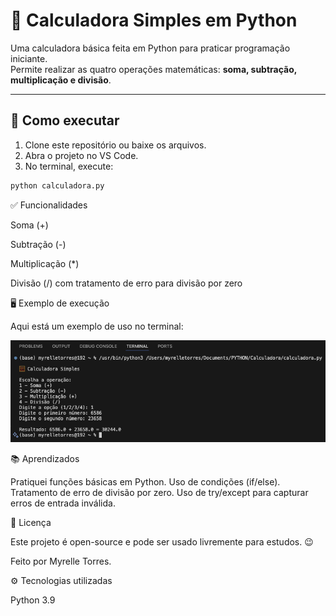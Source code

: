 # 🧮 Calculadora Simples em Python

Uma calculadora básica feita em Python para praticar programação iniciante.  
Permite realizar as quatro operações matemáticas: **soma, subtração, multiplicação e divisão**.

---

## 🚀 Como executar

1. Clone este repositório ou baixe os arquivos.
2. Abra o projeto no VS Code.
3. No terminal, execute:

```bash
python calculadora.py

```
✅ Funcionalidades

Soma (+)

Subtração (-)

Multiplicação (*)

Divisão (/) com tratamento de erro para divisão por zero


🖥️ Exemplo de execução

Aqui está um exemplo de uso no terminal:

![Screenshot da Calculadora](screenshot_calculadora.png)

📚 Aprendizados

Pratiquei funções básicas em Python.
Uso de condições (if/else).
Tratamento de erro de divisão por zero.
Uso de try/except para capturar erros de entrada inválida.

📜 Licença

Este projeto é open-source e pode ser usado livremente para estudos. 😉

Feito por Myrelle Torres.

⚙️ Tecnologias utilizadas

Python 3.9
